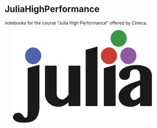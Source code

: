 # JuliaHighPerformance
notebooks for the course "Julia High Performance" offered by Cineca.

<p align="center">
  <img src="https://github.com/keivan-amini/JuliaHighPerformance/blob/main/logo.png?raw=true" align="centre" height="300" width="450" alt="Julia"/>
</p>
